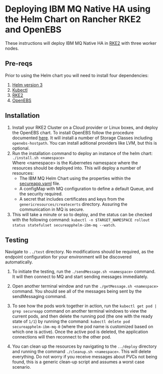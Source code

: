 # Deploying IBM MQ Native HA using the Helm Chart on Rancher RKE2 and OpenEBS
These instructions will deploy IBM MQ Native HA in [RKE2](https://docs.rke2.io) with three worker nodes.

## Pre-reqs
Prior to using the Helm chart you will need to install four dependencies:
1. [Helm version 3](https://helm.sh/docs/intro/install/)
2. [Kubectl](https://kubernetes.io/docs/tasks/tools/)
3. [RKE2](https://docs.rke2.io/install/quickstart)
4. [OpenEBS](https://openebs.io/docs/user-guides/installation)

## Installation
1. Install your RKE2 Cluster on a Cloud provider or Linux boxes, and deploy the OpenEBS chart. To install OpenEBS follow the procedure documented [here](https://openebs.io/docs/user-guides/installation). It will install a number of Storage Classes including `openebs-hostpath`. You can install aditional providers like LVM, but this is optional.
2. Run the installation command to deploy an instance of the helm chart: `./install.sh <namespace>`            
    Where \<namespace\> is the Kubernetes namespace where the resources should be deployed into. This will deploy a number of resources:
    * The IBM MQ Helm Chart using the properties within the [secureapp.yaml](deploy/secureapp.yaml) file.
    * A configMap with MQ configuration to define a default Queue, and the security required.
    * A secret that includes certificates and keys from the `genericresources/createcerts` directory. Assuring the communication in MQ is secure.
1. This will take a minute or so to deploy, and the status can be checked with the following command: `kubectl -n $TARGET_NAMESPACE rollout status statefulset secureapphelm-ibm-mq --watch`.

## Testing

Navigate to `../test` directory. No modifications should be required, as the endpoint configuration for your environment will be discovered automatically.

1. To initiate the testing, run the `./sendMessage.sh <namespace>` command. It will then connect to MQ and start sending messages immediately.

1. Open another terminal window and run the `./getMessage.sh <namespace>` command. You should see all of the messages being sent by the sendMessaging command.

1. To see how the pods work together in action, run the `kubectl get pod | grep secureapp` command on another terminal windows to view the current pods, and then delete the running pod (the one with the ready state of `1/1`) by running the command: `kubectl delete pod secureapphelm-ibm-mq-0` (where the pod name is customized based on which one is active). Once the active pod is deleted, the application connections will then reconnect to the other pod.

1. You can clean up the resources by navigating to the `../deploy` directory and running the command `./cleanup.sh <namespace>`. This will delete everything. Do not worry if you receive messages about PVCs not being found, this is a generic clean-up script and assumes a worst case scenario.
